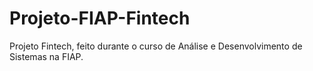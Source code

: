 # Projeto-FIAP-Fintech
Projeto Fintech, feito durante o curso de Análise e Desenvolvimento de Sistemas na FIAP. <br/>
